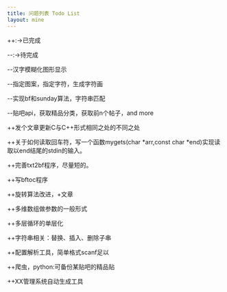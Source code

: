 ```yaml
---
title: 问题列表 Todo List
layout: mine
---
```


++:->已完成

--:->待完成

--汉字模糊化图形显示

--指定图案，指定字符，生成字符画

--实现bf和sunday算法，字符串匹配

--贴吧api，获取精品分类，获取前n个帖子，and more

++发个文章更新C与C++形式相同之处的不同之处

++关于如何读取回车符，写一个函数mygets(char \*arr,const char \*end)实现读取以end结尾的stdin的输入。

++完善txt2bf程序，尽量短的。

++写bftoc程序

++旋转算法改进，+文章

++多维数组做参数的一般形式

++多层循环的单层化

++字符串相关：替换、插入、删除子串

++配置解析工具，简单格式scanf足以

++爬虫，python:可备份某贴吧的精品贴

++XX管理系统自动生成工具


